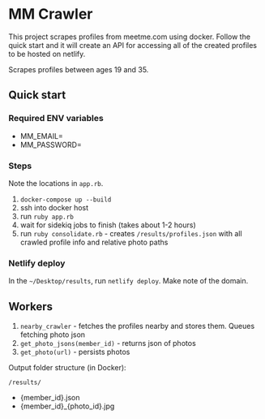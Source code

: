 # MM Crawler

This project scrapes profiles from meetme.com using docker.  Follow the quick start and it will create an API for accessing all of the created profiles to be hosted on netlify.

Scrapes profiles between ages 19 and 35.

## Quick start

### Required ENV variables

- MM_EMAIL=
- MM_PASSWORD=

### Steps

Note the locations in `app.rb`.

1. `docker-compose up --build`
1. ssh into docker host
1. run `ruby app.rb`
1. wait for sidekiq jobs to finish (takes about 1-2 hours)
1. run `ruby consolidate.rb` - creates `/results/profiles.json` with all crawled profile info and relative photo paths

### Netlify deploy

In the `~/Desktop/results`, run `netlify deploy`.  Make note of the domain.

## Workers

1. `nearby_crawler` - fetches the profiles nearby and stores them. Queues fetching photo json
1. `get_photo_jsons(member_id)` - returns json of photos
1. `get_photo(url)` - persists photos

Output folder structure (in Docker):

`/results/`

- {member_id}.json
- {member_id}_{photo_id}.jpg

